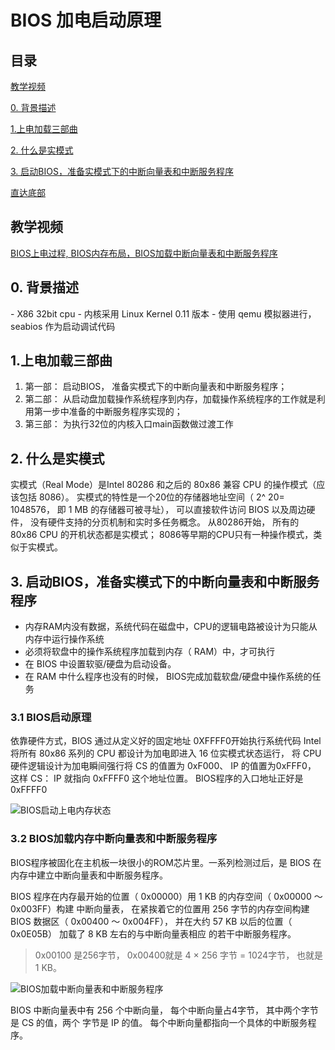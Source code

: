 
# BIOS 加电启动原理

<h2 id = 'm'> 目录 </h2>

[教学视频](#t)

[0. 背景描述](#0)

[1.上电加载三部曲](#1)

[2. 什么是实模式](#2)

[3. 启动BIOS，准备实模式下的中断向量表和中断服务程序](#3)

[直达底部](#e)

<h2 id = 't'> 教学视频 </h2>

[BIOS上电过程, BIOS内存布局，BIOS加载中断向量表和中断服务程序](http://toutiao.com/item/6655158216139211278/ "BIOS上电过程, BIOS内存布局，BIOS加载中断向量表和中断服务程序")

<h2 id = '0'> 0. 背景描述 </h2>
-  X86 32bit cpu
-  内核采用 Linux Kernel 0.11 版本
-  使用 qemu 模拟器进行， seabios 作为启动调试代码

<h2 id = '1'> 1.上电加载三部曲 </h2>

1. 第一部： 启动BIOS， 准备实模式下的中断向量表和中断服务程序； 
2. 第二部： 从启动盘加载操作系统程序到内存，加载操作系统程序的工作就是利用第一步中准备的中断服务程序实现的； 
3. 第三部： 为执行32位的内核入口main函数做过渡工作

<h2 id = '2'> 2. 什么是实模式 </h2>

  实模式（Real Mode）是Intel 80286 和之后的 80x86 兼容 CPU 的操作模式（应该包括 8086）。 实模式的特性是一个20位的存储器地址空间（ 2^ 20= 1048576， 即 1 MB 的存储器可被寻址）， 可以直接软件访问 BIOS 以及周边硬件， 没有硬件支持的分页机制和实时多任务概念。 从80286开始， 所有的 80x86 CPU 的开机状态都是实模式； 8086等早期的CPU只有一种操作模式，类似于实模式。

<h2 id= '3'> 3. 启动BIOS，准备实模式下的中断向量表和中断服务程序 </h2>

-   内存RAM内没有数据，系统代码在磁盘中，CPU的逻辑电路被设计为只能从内存中运行操作系统
-   必须将软盘中的操作系统程序加载到内存（ RAM）中，才可执行
-   在 BIOS 中设置软驱/硬盘为启动设备。
-   在 RAM 中什么程序也没有的时候， BIOS完成加载软盘/硬盘中操作系统的任务

<h3 id='3.1'> 3.1 BIOS启动原理 </h3>
  依靠硬件方式，BIOS 通过从定义好的固定地址 0XFFFF0开始执行系统代码
  Intel 将所有 80x86 系列的 CPU 都设计为加电即进入 16 位实模式状态运行， 将 CPU 硬件逻辑设计为加电瞬间强行将 CS 的值置为 0xF000、 IP 的值置为0xFFF0， 这样 CS： IP 就指向 0xFFFF0 这个地址位置。
  BIOS程序的入口地址正好是0xFFFF0

![BIOS启动上电内存状态](https://i.imgur.com/cPdUHpf.png)

<h3 id='3.1'> 3.2 BIOS加载内存中断向量表和中断服务程序 </h3>
  BIOS程序被固化在主机板一块很小的ROM芯片里。一系列检测过后，是 BIOS 在内存中建立中断向量表和中断服务程序。

  BIOS 程序在内存最开始的位置（ 0x00000）用 1 KB 的内存空间（ 0x00000 ～ 0x003FF）构建 中断向量表， 在紧挨着它的位置用 256 字节的内存空间构建 BIOS 数据区（ 0x00400 ～ 0x004FF）， 并在大约 57 KB 以后的位置（ 0x0E05B） 加载了 8 KB 左右的与中断向量表相应 的若干中断服务程序。
> 0x00100 是256字节， 0x00400就是 4 × 256 字节 = 1024字节， 也就是 1 KB。

![BIOS加载中断向量表和中断服务程序](https://i.imgur.com/73QqMPY.png)

  BIOS 中断向量表中有 256 个中断向量， 每个中断向量占4字节， 其中两个字节是 CS 的值，两个 字节是 IP 的值。 每个中断向量都指向一个具体的中断服务程序。

<p id = 'e'> </p>